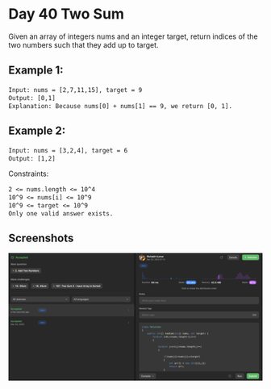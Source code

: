 
# Day 40 Two Sum

Given an array of integers nums and an integer target, return indices of the two numbers such that they add up to target.


## Example 1:


````
Input: nums = [2,7,11,15], target = 9
Output: [0,1]
Explanation: Because nums[0] + nums[1] == 9, we return [0, 1].
````

## Example 2:
````
Input: nums = [3,2,4], target = 6
Output: [1,2]
````

Constraints:

```
2 <= nums.length <= 10^4
10^9 <= nums[i] <= 10^9
10^9 <= target <= 10^9
Only one valid answer exists.
```











## Screenshots

![Solution Screenshot](/ProgramSS/Solution38.png)







